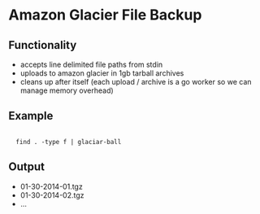 Amazon Glacier File Backup
==========================

Functionality
-------------

* accepts line delimited file paths from stdin
* uploads to amazon glacier in 1gb tarball archives
* cleans up after itself (each upload / archive is a go worker so we can manage memory overhead)

Example
-------

```

  find . -type f | glaciar-ball

```

Output
------

* 01-30-2014-01.tgz
* 01-30-2014-02.tgz
* ...



